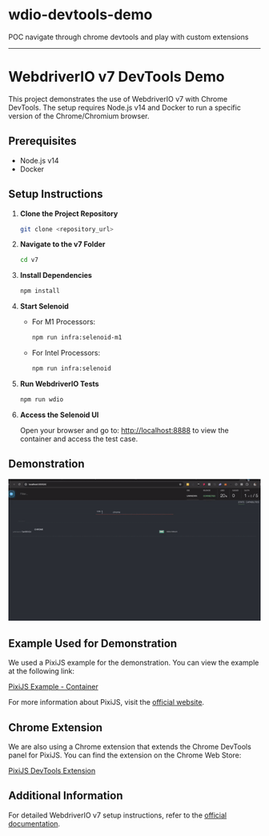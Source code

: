 # wdio-devtools-demo
POC navigate through chrome devtools and play with custom extensions




---

# WebdriverIO v7 DevTools Demo

This project demonstrates the use of WebdriverIO v7 with Chrome DevTools. The setup requires Node.js v14 and Docker to run a specific version of the Chrome/Chromium browser.

## Prerequisites

- Node.js v14
- Docker

## Setup Instructions

1. **Clone the Project Repository**

    ```bash
    git clone <repository_url>
    ```

2. **Navigate to the v7 Folder**

    ```bash
    cd v7
    ```

3. **Install Dependencies**

    ```bash
    npm install
    ```

4. **Start Selenoid**

   - For M1 Processors:

       ```bash
       npm run infra:selenoid-m1
       ```

   - For Intel Processors:

       ```bash
       npm run infra:selenoid
       ```

5. **Run WebdriverIO Tests**

    ```bash
    npm run wdio
    ```

6. **Access the Selenoid UI**

   Open your browser and go to: [http://localhost:8888](http://localhost:8888) to view the container and access the test case.

## Demonstration

![DevTools v7](DevTools_v7.gif)

## Example Used for Demonstration

We used a PixiJS example for the demonstration. You can view the example at the following link:

[PixiJS Example - Container](https://pixijs.io/examples-v5/#/demos-basic/container.js)

For more information about PixiJS, visit the [official website](https://pixijs.com/).

## Chrome Extension

We are also using a Chrome extension that extends the Chrome DevTools panel for PixiJS. You can find the extension on the Chrome Web Store:

[PixiJS DevTools Extension](https://chromewebstore.google.com/detail/pixijs-devtools/aamddddknhcagpehecnhphigffljadon)

## Additional Information

For detailed WebdriverIO v7 setup instructions, refer to the [official documentation](https://v7.webdriver.io/docs/gettingstarted).

